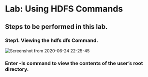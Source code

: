 # Lab: Using HDFS Commands
## Steps to be performed in this lab.

### Step1. Viewing the hdfs dfs Command.
![Screenshot from 2020-06-24 22-25-45](https://user-images.githubusercontent.com/64689497/85608752-00415f80-b673-11ea-9071-b401d62d44b8.png)




### Enter -ls command to view the contents of the user’s root directory.



